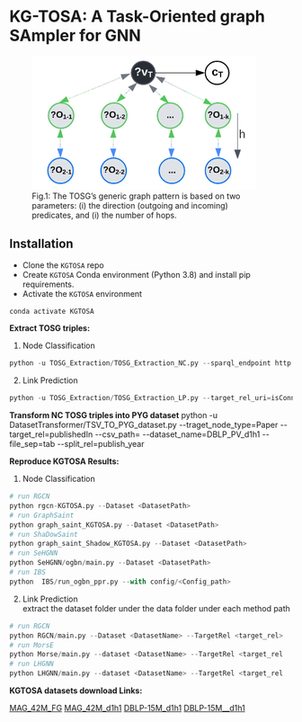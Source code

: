 # KG-TOSA: A Task-Oriented graph SAmpler for GNN
<figure>
  <img src="KGTOSA_BGP.png" width="400" />
  <figcaption>Fig.1: The TOSG’s generic graph pattern is based on two parameters: (i) the direction (outgoing and incoming) predicates, and (i) the number of hops.</figcaption>
</figure>

## Installation
* Clone the `KGTOSA` repo 
* Create `KGTOSA` Conda environment (Python 3.8) and install pip requirements.
* Activate the `KGTOSA` environment
```commandline
conda activate KGTOSA
```



<b>Extract TOSG triples:</b>
1. Node Classification
```python
python -u TOSG_Extraction/TOSG_Extraction_NC.py --sparql_endpoint http://206.12.98.118:8890/sparql --graph_uri http://dblp.org --target_rel_uri https://dblp.org/rdf/schema#publishedIn --TOSG d1h1 --batch_size 1000000 --out_file dblp_pv --threads_count 32  
```
2. Link Prediction
```python
python -u TOSG_Extraction/TOSG_Extraction_LP.py --target_rel_uri=isConnectedTo --data_path=<path> --dataset=YAGO3-10 --TOSG=d1h1 --file_sep=tab
```
<b>Transform NC TOSG triples into PYG dataset</b>
python -u DatasetTransformer/TSV_TO_PYG_dataset.py --traget_node_type=Paper --target_rel=publishedIn --csv_path=<path> --dataset_name=DBLP_PV_d1h1 --file_sep=tab --split_rel=publish_year 

<b>Reproduce KGTOSA Results:</b>
1. Node Classification
```python
# run RGCN  
python rgcn-KGTOSA.py --Dataset <DatasetPath>
# run GraphSaint  
python graph_saint_KGTOSA.py --Dataset <DatasetPath>
# run ShaDowSaint  
python graph_saint_Shadow_KGTOSA.py --Dataset <DatasetPath>
# run SeHGNN  
python SeHGNN/ogbn/main.py --Dataset <DatasetPath>
# run IBS
python  IBS/run_ogbn_ppr.py --with config/<Config_path>  
```

2. Link Prediction <br>
extract the dataset folder under the data folder under each method path
```python
# run RGCN  
python RGCN/main.py --Dataset <DatasetName> --TargetRel <target_rel>
# run MorsE  
python Morse/main.py --dataset <DatasetName> --TargetRel <target_rel
# run LHGNN  
python LHGNN/main.py --dataset <DatasetName> --TargetRel <target_rel
```

<b>KGTOSA datasets download Links:</b>

<p><a href="http://206.12.94.177/CodsData/KGNET/KGBen/MAG/MAG42M_PV_FG.zip">MAG_42M_FG</a>
<a href="http://206.12.94.177/CodsData/KGNET/KGBen/MAG/MAG42M_PV_d1h1.zip">MAG_42M_d1h1</a>
<a href="http://206.12.94.177/CodsData/KGNET/KGBen/DBLP/DBLP15M_PV_FG.zip">DBLP-15M_d1h1</a>
<a href="http://206.12.94.177/CodsData/KGNET/KGBen/DBLP/DBLP15M_PV_d1h1.zip">DBLP-15M__d1h1</a></p>
